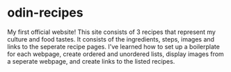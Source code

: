 # odin-recipes
My first official website!
This site consists of 3 recipes that represent 
my culture and food tastes. It consists of the
ingredients, steps, images and links to the 
seperate recipe pages. 
I've learned how to set up a boilerplate for 
each webpage, create ordered and unordered lists, 
display images from a seperate webpage, and create links 
to the listed recipes.
